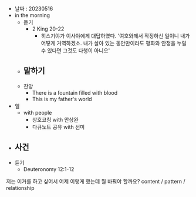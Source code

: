 - 날짜 : 20230516
- in the morning
	- 듣기
		- 2 King 20-22
			- 히스기야가 이사야에게 대답하였다. '여호와께서 작정하신 일이니 내가 어떻게 거역하겠소. 내가 살아 있는 동안만이라도 평화와 안정을 누릴 수 있다면 그것도 다행이 아니오'
	- 말하기
		-  
	- 찬양
		- There is a fountain filled with blood
		- This is my father's world
- 일
	- with people
		- 상호코칭 with 안상완
		- 다큐노트 공유 with 선미
- 사건
	- 
- 듣기
	- Deuteronomy  12:1-12



저는 이거를 하고 싶어서 어제 이렇게 했는데 뭘 바꿔야 할까요?
content / pattern / relationship